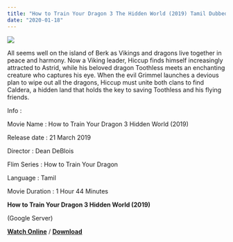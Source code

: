 ```yaml
---
title: "How to Train Your Dragon 3 The Hidden World (2019) Tamil Dubbed Movie Download"
date: "2020-01-18"
---
```


[![](https://1.bp.blogspot.com/-Ov89WE6fgTY/XiLBdD5upQI/AAAAAAAAAN8/LXL5Iy55jEQPtr2ohzdKdMAybu6NOvMqQCLcBGAsYHQ/s320/dragonsart.jpg)](https://1.bp.blogspot.com/-Ov89WE6fgTY/XiLBdD5upQI/AAAAAAAAAN8/LXL5Iy55jEQPtr2ohzdKdMAybu6NOvMqQCLcBGAsYHQ/s1600/dragonsart.jpg)

All seems well on the island of Berk as Vikings and dragons live together in peace and harmony. Now a Viking leader, Hiccup finds himself increasingly attracted to Astrid, while his beloved dragon Toothless meets an enchanting creature who captures his eye. When the evil Grimmel launches a devious plan to wipe out all the dragons, Hiccup must unite both clans to find Caldera, a hidden land that holds the key to saving Toothless and his flying friends.

  

  

  

Info : 

  

Movie Name : How to Train Your Dragon 3 Hidden World (2019)

Release date : 21 March 2019

Director : Dean DeBlois

Flim Series : How to Train Your Dragon

Language : Tamil

Movie Duration : 1 Hour 44 Minutes

**How to Train Your Dragon 3 Hidden World (2019)**

 (Google Server)

  

 **[Watch Online](https://gplinks.in/lSe2)** / **[Download](https://gplinks.in/lSe2)**
